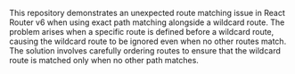 This repository demonstrates an unexpected route matching issue in React Router v6 when using exact path matching alongside a wildcard route.  The problem arises when a specific route is defined before a wildcard route, causing the wildcard route to be ignored even when no other routes match. The solution involves carefully ordering routes to ensure that the wildcard route is matched only when no other path matches. 